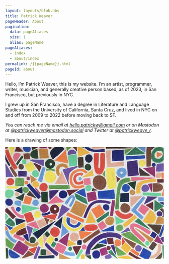 ```yaml
---
layout: layouts/blob.hbs
title: Patrick Weaver
pageHeader: About
pagination:
  data: pageAliases
  size: 1
  alias: pageName
pageAliases:
  - index
  - about/index
permalink: /{{pageName}}.html
pageId: about
---
```


<!-- markdownlint-disable MD033 -->

Hello, I’m Patrick Weaver, this is my website. I’m an artist, programmer, writer, musician, and generally creative person based, as of 2023, in San Francisco, but previously in NYC.

I grew up in San Francisco, have a degree in Literature and Language Studies from the University of California, Santa Cruz, and lived in NYC on and off from 2009 to 2022 before moving back to SF.

<address class="no-decoration-address">
  You can reach me via email at <a href="mailto:hello.patrickw@gmail.com" target="_blank">hello.patrickw@gmail.com</a> or on Mastodon at <a href="https://mastodon.social/@patrickweaver" target="_blank">@patrickweaver@mastodon.social</a> and Twitter at <a href="https://twitter.com/patrickweave_r" target="_blank">@patrickweave_r</a>.
</address>

Here is a drawing of some shapes:

![A drawing of many colorful shapes](/images/about/shapes-min.jpg)
